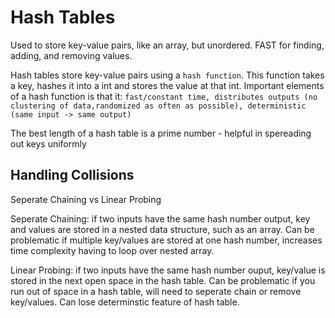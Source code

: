 # Hash Tables

Used to store key-value pairs, like an array, but unordered. FAST for finding, adding, and removing values.

Hash tables store key-value pairs using a `hash function`. This function takes a key,
hashes it into a int and stores the value at that int. Important elements of a hash function is that it: `fast/constant time, distributes outputs (no clustering of data,randomized as often as possible), deterministic (same input -> same output)`

The best length of a hash table is a prime number - helpful in spereading out keys uniformly

## Handling Collisions
Seperate Chaining vs Linear Probing

Seperate Chaining: if two inputs have the same hash number output, key and values are stored in a nested data structure, such as an array. Can be problematic if multiple key/values are stored at one hash number, increases time complexity having to loop over nested array.

Linear Probing: if two inputs have the same hash number ouput, key/value is stored in the next open space in the hash table. Can be problematic if you run out of space in a hash table, will need to seperate chain or remove key/values. Can lose determinstic feature of hash table.
